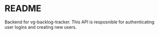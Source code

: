 # README
Backend for vg-backlog-tracker. This API is resposnible for authenticating user logins and creating new users.